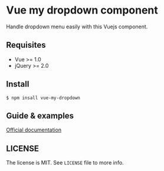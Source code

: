 
Vue my dropdown component
=========================

Handle dropdown menu easily with this Vuejs component.

Requisites
----------
* Vue >= 1.0
* jQuery >= 2.0

Install
-------

```
$ npm insall vue-my-dropdown
```

Guide & examples
----------------

[Official documentation](https://davidnotplay.github.io/vue-my-dropdown/)

LICENSE
-------
The license is MIT. See `LICENSE` file to more info.

